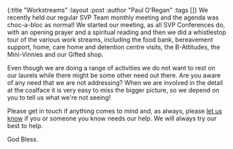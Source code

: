 {:title "Workstreams"
 :layout :post
 :author "Paul O'Regan"
 :tags []}
We recently held our regular SVP Team monthly meeting and the agenda was choc-a-bloc as normal! We started our meeting, as all SVP Conferences do, with an opening prayer and a spiritual reading and then we did a whistlestop tour of the various work streams, including the food bank, bereavement support, home, care home and detention centre visits, the B-Attitudes, the Mini-Vinnies and our Gifted shop.

Even though we are doing a range of activities we do not want to rest on our laurels while there might be some other need out there. Are you aware of any need that we are not addressing? When we are involved in the detail at the coalface it is very easy to miss the bigger picture, so we depend on you to tell us what we're not seeing!

Please get in touch if anything comes to mind and, as always, please [let us know](../../pages-output/contact/) if you or someone you know needs our help. We will always try our best to help.

God Bless.
